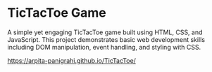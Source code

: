 # TicTacToe Game

A simple yet engaging TicTacToe game built using HTML, CSS, and JavaScript. This project demonstrates basic web development skills including DOM manipulation, event handling, and styling with CSS.

https://arpita-panigrahi.github.io/TicTacToe/
